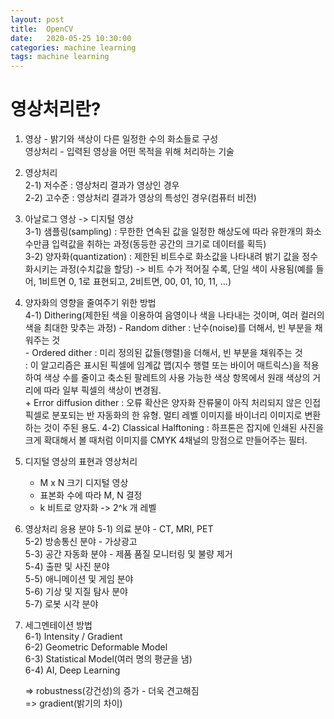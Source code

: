 ```yaml
---
layout: post
title:  OpenCV
date:   2020-05-25 10:30:00
categories: machine learning
tags: machine learning
---
```


# 영상처리란?
1. 영상 - 밝기와 색상이 다른 일정한 수의 화소들로 구성  
   영상처리 - 입력된 영상을 어떤 목적을 위해 처리하는 기술  
2. 영상처리  
   2-1) 저수준 : 영상처리 결과가 영상인 경우  
   2-2) 고수준 : 영상처리 결과가 영상의 특성인 경우(컴퓨터 비전)  
3. 아날로그 영상 -> 디지털 영상  
   3-1) 샘플링(sampling) : 무한한 연속된 값을 일정한 해상도에 따라 유한개의 화소수만큼 입력값을 취하는 과정(동등한 공간의 크기로 데이터를 획득)  
   3-2) 양자화(quantization) : 제한된 비트수로 화소값을 나타내려 밝기 값을 정수화시키는 과정(수치값을 할당) -> 비트 수가 적어질 수록, 단일 색이 사용됨(예를 들어, 1비트면 0, 1로 표현되고, 2비트면, 00, 01, 10, 11, ...)  
4. 양자화의 영향을 줄여주기 위한 방법  
   4-1) Dithering(제한된 색을 이용하여 음영이나 색을 나타내는 것이며, 여러 컬러의 색을 최대한 맞추는 과정)
        - Random dither : 난수(noise)를 더해서, 빈 부분을 채워주는 것  
        - Ordered dither : 미리 정의된 값들(행렬)을 더해서, 빈 부분을 채워주는 것  
                         : 이 알고리즘은 표시된 픽셀에 임계값 맵(지수 행렬 또는 바이어 매트릭스)을 적용하여 색상 수를 줄이고 축소된 팔레트의 사용 가능한 색상 항목에서 원래 색상의 거리에 따라 일부 픽셀의 색상이 변경됨.  
        + Error diffusion dither : 오류 확산은 양자화 잔류물이 아직 처리되지 않은 인접 픽셀로 분포되는 반 자동화의 한 유형. 멀티 레벨 이미지를 바이너리 이미지로 변환하는 것이 주된 용도. 
   4-2) Classical Halftoning : 하프톤은 잡지에 인쇄된 사진을 크게 확대해서 볼 때처럼 이미지를 CMYK 4채널의 망점으로 만들어주는 필터.     

5. 디지털 영상의 표현과 영상처리
   - M x N 크기 디지털 영상
   - 표본화 수에 따라 M, N 결정
   - k 비트로 양자화 -> 2^k 개 레벨

5. 영상처리 응용 분야
   5-1) 의료 분야 - CT, MRI, PET  
   5-2) 방송통신 분야 - 가상광고  
   5-3) 공간 자동화 분야 - 제품 품질 모니터링 및 불량 제거  
   5-4) 출판 및 사진 분야  
   5-5) 애니메이션 및 게임 분야  
   5-6) 기상 및 지질 탐사 분야  
   5-7) 로봇 시각 분야  
  
6. 세그멘테이션 방법  
   6-1) Intensity / Gradient  
   6-2) Geometric Deformable Model  
   6-3) Statistical Model(여러 명의 평균을 냄)  
   6-4) AI, Deep Learning  
   
   => robustness(강건성)의 증가 - 더욱 견고해짐   
   => gradient(밝기의 차이)
